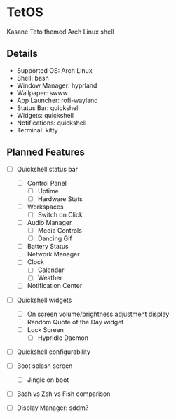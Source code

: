 # TetOS
Kasane Teto themed Arch Linux shell

## Details
 - Supported OS: Arch Linux
 - Shell: bash
 - Window Manager: hyprland
 - Wallpaper: swww
 - App Launcher: rofi-wayland
 - Status Bar: quickshell
 - Widgets: quickshell
 - Notifications: quickshell
 - Terminal: kitty


## Planned Features
- [ ] Quickshell status bar
  - [ ] Control Panel
    - [ ] Uptime
    - [ ] Hardware Stats
  - [ ] Workspaces
    - [ ] Switch on Click
  - [ ] Audio Manager
    - [ ] Media Controls
    - [ ] Dancing Gif
  - [ ] Battery Status
  - [ ] Network Manager
  - [ ] Clock
    - [ ] Calendar
    - [ ] Weather
  - [ ] Notification Center
- [ ] Quickshell widgets
  - [ ] On screen volume/brightness adjustment display
  - [ ] Random Quote of the Day widget
  - [ ] Lock Screen
    - [ ] Hypridle Daemon
- [ ] Quickshell configurability
- [ ] Boot splash screen
  - [ ] Jingle on boot
- [ ] Bash vs Zsh vs Fish comparison
- [ ] Display Manager: sddm?







